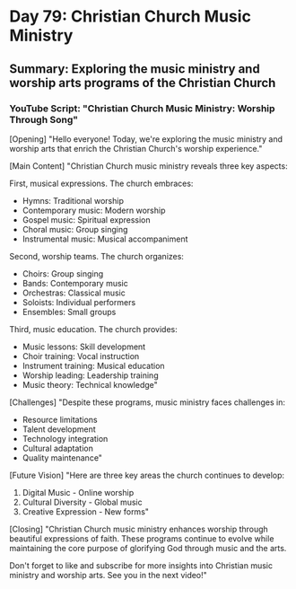 # Day 79: Christian Church Music Ministry
## Summary: Exploring the music ministry and worship arts programs of the Christian Church

### YouTube Script: "Christian Church Music Ministry: Worship Through Song"

[Opening]
"Hello everyone! Today, we're exploring the music ministry and worship arts that enrich the Christian Church's worship experience."

[Main Content]
"Christian Church music ministry reveals three key aspects:

First, musical expressions. The church embraces:
- Hymns: Traditional worship
- Contemporary music: Modern worship
- Gospel music: Spiritual expression
- Choral music: Group singing
- Instrumental music: Musical accompaniment

Second, worship teams. The church organizes:
- Choirs: Group singing
- Bands: Contemporary music
- Orchestras: Classical music
- Soloists: Individual performers
- Ensembles: Small groups

Third, music education. The church provides:
- Music lessons: Skill development
- Choir training: Vocal instruction
- Instrument training: Musical education
- Worship leading: Leadership training
- Music theory: Technical knowledge"

[Challenges]
"Despite these programs, music ministry faces challenges in:
- Resource limitations
- Talent development
- Technology integration
- Cultural adaptation
- Quality maintenance"

[Future Vision]
"Here are three key areas the church continues to develop:

1. Digital Music - Online worship
2. Cultural Diversity - Global music
3. Creative Expression - New forms"

[Closing]
"Christian Church music ministry enhances worship through beautiful expressions of faith. These programs continue to evolve while maintaining the core purpose of glorifying God through music and the arts.

Don't forget to like and subscribe for more insights into Christian music ministry and worship arts. See you in the next video!" 